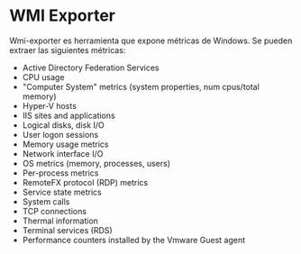 # WMI Exporter
Wmi-exporter es herramienta que expone métricas de Windows. Se pueden extraer las siguientes métricas:

* Active Directory Federation Services
* CPU usage
* "Computer System" metrics (system properties, num cpus/total memory)
* Hyper-V hosts
* IIS sites and applications
* Logical disks, disk I/O
* User logon sessions
* Memory usage metrics
* Network interface I/O
* OS metrics (memory, processes, users)
* Per-process metrics
* RemoteFX protocol (RDP) metrics
* Service state metrics
* System calls
* TCP connections
* Thermal information
* Terminal services (RDS)
* Performance counters installed by the Vmware Guest agent
